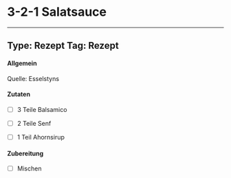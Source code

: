 # 3-2-1 Salatsauce

---
Type: Rezept
Tag: Rezept
---

#### Allgemein
Quelle: Esselstyns

#### Zutaten
- [ ]  3 Teile Balsamico
- [ ] 2 Teile Senf
- [ ] 1 Teil Ahornsirup


#### Zubereitung
- [ ] Mischen 
